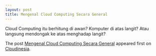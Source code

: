 ```yaml
---
layout: post
title: Mengenal Cloud Computing Secara General
---
```


<p>Cloud Computing itu berhitung di awan? Komputer di atas langit? Atau langsung mendongak ke atas menghadap langit?</p>
<p>The post <a rel="nofollow" href="https://cloudinesia.com/mengenal-cloud-computing/">Mengenal Cloud Computing Secara General</a> appeared first on <a rel="nofollow" href="https://cloudinesia.com">Cloudinesia</a>.</p>
